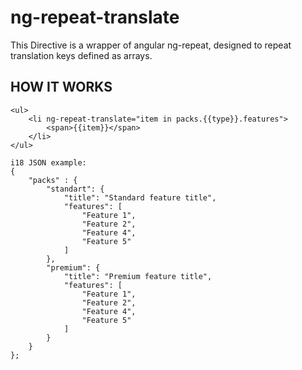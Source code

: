 # ng-repeat-translate

This Directive is a wrapper of angular ng-repeat, designed to repeat translation keys defined as arrays.

## HOW IT WORKS
```
<ul>
    <li ng-repeat-translate="item in packs.{{type}}.features">
        <span>{{item}}</span>
    </li>
</ul>

i18 JSON example: 
{
    "packs" : {
        "standart": {
            "title": "Standard feature title",
            "features": [
                "Feature 1",
                "Feature 2",
                "Feature 4",
                "Feature 5"
            ]
        },
        "premium": {
            "title": "Premium feature title",
            "features": [
                "Feature 1",
                "Feature 2",
                "Feature 4",
                "Feature 5"
            ]
        }
    }
};
```
